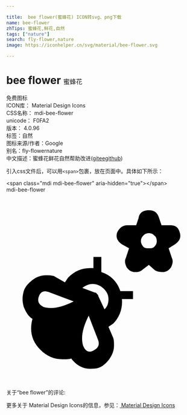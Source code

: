 ```yaml
---

title:  bee flower(蜜蜂花) ICON转svg、png下载
name: bee-flower
zhTips: 蜜蜂花,鲜花,自然
tags: ["nature"]
search: fly-flower,nature
image: https://iconhelper.cn/svg/material/bee-flower.svg

---
```


# bee flower  <small style="font-size: 60%;font-weight: 100">蜜蜂花</small>


<div class="detail-page">
<p>
<span><span class="badge-success badge">免费图标</span> </span>
<br/>
<span>
ICON库：
<span class="badge-secondary badge">Material Design Icons</span> 
</span>
<br/>
<span>
CSS名称：
<span class="badge-secondary badge">mdi-bee-flower</span> 
</span>
<br/>
<span>
unicode：
<span class="badge-secondary badge">F0FA2</span> 
<copy-btn content='F0FA2' btn-title=""></copy-btn>
<copy-btn :content='String.fromCodePoint(parseInt("F0FA2", 16))' btn-title="复制U"></copy-btn>
</span>
<br/>
<span>
版本：
<span class="badge-secondary badge">4.0.96</span> 
</span><br/><span>标签：<span class="badge-light badge"><router-link to="/tags/nature.html">自然</router-link></span></span>
<br/>
<span>图标来源/作者：<span class="badge-light badge">Google</span></span> 
<br/>
<span>别名：<span class="badge-light badge">fly-flower</span><span class="badge-light badge">nature</span></span><br/><span class="zh-detail">中文描述：<span class="badge-primary badge">蜜蜂花</span><span class="badge-primary badge">鲜花</span><span class="badge-primary badge">自然</span><span class="help-link"><span>帮助改进</span>(<a href="https://gitee.com/liuwave/icon-helper/edit/master/json/material/bee-flower.json" target="_blank" rel="noopener noreferrer">gitee</a><a href="https://github.com/liuwave/icon-helper/edit/master/json/material/bee-flower.json" target="_blank" rel="noopener noreferrer">github</a></span>)</span><br/>
</p>
</div>
<div class="alert alert-dark">
  <i class="mdi mdi-bee-flower mdi-48px"></i>
  <i class="mdi mdi-bee-flower mdi-36px"></i>
  <i class="mdi mdi-bee-flower mdi-24px"></i>
  <i class="mdi mdi-bee-flower mdi-18px"></i>
</div>
<div>
  <p>引入css文件后，可以用<code>&lt;span&gt;</code>包裹，放在页面中。具体如下所示：    
  </p>
  <div class="alert alert-primary" style="font-size: 14px">
    &lt;span class="mdi mdi-bee-flower" aria-hidden="true"&gt;&lt;/span&gt;
    <copy-btn content='<span class="mdi mdi-bee-flower" aria-hidden="true"></span>'></copy-btn>
  </div>
  <div class="alert alert-secondary">
    <i class="mdi mdi-bee-flower"
    style="font-size: 24px"
    aria-hidden="true"></i> mdi-bee-flower
    <copy-btn content="mdi-bee-flower" btn-title="复制图标名称"></copy-btn>
  </div>
</div>
<div id="svg" class="svg-wrap">
<svg xmlns="http://www.w3.org/2000/svg" viewBox="0 0 24 24"><path d="M11.6 13V12.9L11.3 12.6H11.2L9.6 12C10 11.7 10.4 11.5 10.9 11.5C11.4 11.5 11.9 11.7 12.3 12.1C12.7 12.5 12.9 12.9 12.9 13.4C12.9 13.9 12.8 14.3 12.4 14.7L11.6 13M9.7 19.3C9.4 18.3 9.6 17.1 10.4 15.5L11.6 18.6C11.8 19.2 11.6 19.6 11 19.9C10.4 20.2 10 20 9.7 19.3M4.1 13.1C4.3 12.5 4.7 12.3 5.3 12.5L8.5 13.7C6.9 14.5 5.7 14.7 4.7 14.4C4.1 14.1 3.9 13.7 4.1 13.1M12 8.1H11V9.5H10.6C9.5 9.5 8.6 9.9 7.8 10.7L7.4 11.3L6 10.5C5.7 10.4 5.4 10.4 5 10.4C4.4 10.4 3.8 10.6 3.3 11S2.4 11.8 2.2 12.4C2 13.1 2 13.7 2.2 14.4C2.5 15.1 2.8 15.6 3.3 15.9C2.9 17.4 3.2 18.7 4.3 19.8C5.1 20.6 6 21 7.1 21C7.6 21 7.9 21 8.2 20.9C8.8 21.7 9.6 22.2 10.6 22.2C10.9 22.2 11.3 22.2 11.6 22.1C12.2 21.9 12.6 21.5 13 21C13.4 20.4 13.6 19.9 13.6 19.3C13.6 18.9 13.6 18.6 13.5 18.3L12.9 16.9L13.5 16.5C14.3 15.7 14.7 14.6 14.6 13.4H16V12.4H14.4C14 11.2 13.2 10.4 12 10V8.1M17.3 6.8C17.1 6.6 17 6.3 17 6.1C17 5.8 17.1 5.6 17.3 5.4C17.5 5.2 17.7 5.1 18 5.1S18.5 5.2 18.7 5.4C18.9 5.5 19 5.8 19 6.1C19 6.4 18.9 6.6 18.7 6.8C18.5 7 18.3 7 18 7S17.5 7 17.3 6.8M20.7 4.1H19.6L19.3 3.2C19.1 2.5 18.7 2.2 18 2.2C17.3 2.2 16.8 2.5 16.7 3.2L16.4 4.1H15.3C14.7 4.1 14.3 4.4 14 5C13.8 5.6 14 6.1 14.6 6.5L15.5 7L15.1 8.2C14.9 8.6 15 9 15.2 9.4C15.5 9.8 15.8 10 16.3 10C16.7 10 17 9.9 17.2 9.7L18 9.1L18.8 9.8C19 9.9 19.3 10 19.7 10C20.2 10 20.5 9.8 20.8 9.4C21 9 21.1 8.6 20.9 8.2L20.5 7L21.3 6.5C21.9 6.1 22.1 5.6 21.9 5C21.7 4.3 21.3 4.1 20.7 4.1Z" /></svg>
</div>
<detail full-name='mdi-bee-flower'></detail>
<div>
<p>关于“bee flower”的评论:</p>
</div>
<Vssue title="关于“bee flower”的评论" ></Vssue>    
<div><p>更多关于 Material Design Icons的信息，参见：<a target="_blank" href="https://iconhelper.cn/material.html"> Material Design Icons</a>
</p></div>

